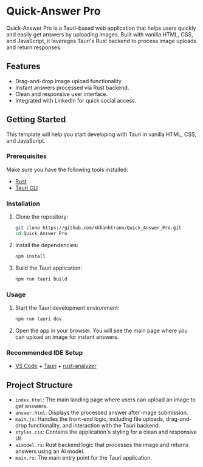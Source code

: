 
# Quick-Answer Pro

Quick-Answer Pro is a Tauri-based web application that helps users quickly and easily get answers by uploading images. Built with vanilla HTML, CSS, and JavaScript, it leverages Tauri's Rust backend to process image uploads and return responses.

## Features

- Drag-and-drop image upload functionality.
- Instant answers processed via Rust backend.
- Clean and responsive user interface.
- Integrated with LinkedIn for quick social access.

## Getting Started

This template will help you start developing with Tauri in vanilla HTML, CSS, and JavaScript.

### Prerequisites

Make sure you have the following tools installed:

- [Rust](https://www.rust-lang.org/)
- [Tauri CLI](https://tauri.app/v1/guides/getting-started/prerequisites/)

### Installation

1. Clone the repository:

   ```bash
   git clone https://github.com/kkhanhtrann/Quick_Answer_Pro.git
   cd Quick_Answer_Pro
   ```

2. Install the dependencies:

   ```bash
   npm install
   ```

3. Build the Tauri application:

   ```bash
   npm run tauri build
   ```

### Usage

1. Start the Tauri development environment:

   ```bash
   npm run tauri dev
   ```

2. Open the app in your browser. You will see the main page where you can upload an image for instant answers.

### Recommended IDE Setup

- [VS Code](https://code.visualstudio.com/) + [Tauri](https://marketplace.visualstudio.com/items?itemName=tauri-apps.tauri-vscode) + [rust-analyzer](https://marketplace.visualstudio.com/items?itemName=rust-lang.rust-analyzer)

## Project Structure

- `index.html`: The main landing page where users can upload an image to get answers.
- `answer.html`: Displays the processed answer after image submission.
- `main.js`: Handles the front-end logic, including file uploads, drag-and-drop functionality, and interaction with the Tauri backend.
- `styles.css`: Contains the application's styling for a clean and responsive UI.
- `aimodel.rs`: Rust backend logic that processes the image and returns answers using an AI model.
- `main.rs`: The main entry point for the Tauri application.

